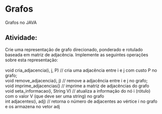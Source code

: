 # Grafos
Grafos no JAVA

## Atividade:

Crie uma representação de grafo direcionado, ponderado e rotulado baseada em matriz de adjacência.
Implemente as seguintes operações sobre esta representação:<br/><br/>
  void cria_adjacencia(i, j, P) // cria uma adjacência entre i e j com custo P no grafo;<br/>
  void remove_adjacencia(i, j) // remove a adjacência entre i e j no grafo;<br/>
  void imprime_adjacencias() // imprime a matriz de adjacências do grafo<br/>
  void seta_informacao(i, String V) // atualiza a informação do nó i (rótulo) com o valor V (que deve ser uma string) no grafo<br/>
  int adjacentes(i, adj) // retorna o número de adjacentes ao vértice i no grafo e os armazena no vetor adj<br/>
